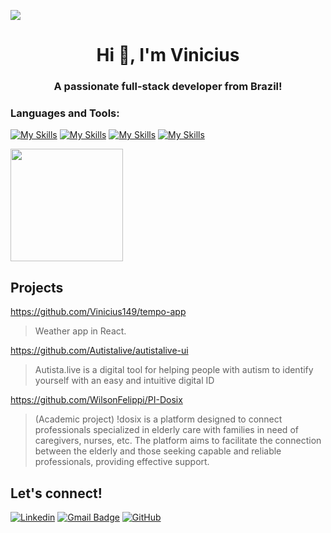 ![](https://komarev.com/ghpvc/?username=vinicius149&color=006bed)

<h1 align="center">Hi 👋, I'm Vinicius</h1>
<h3 align="center">A passionate full-stack developer from Brazil!</h3>

<h3 align="left">Languages and Tools:</h3>

[![My Skills](https://skillicons.dev/icons?i=js,html,css,php,laravel,react,mysql)](https://skillicons.dev)
[![My Skills](https://skillicons.dev/icons?i=postman)](https://skillicons.dev)
[![My Skills](https://skillicons.dev/icons?i=git,docker,github,linux)](https://skillicons.dev)
[![My Skills](https://skillicons.dev/icons?i=vscode,figma)](https://skillicons.dev)


<a href="https://github.com/Vinicius149" title="Perfil do Vinicius">
  <img height="180em" src="https://github-readme-stats.vercel.app/api?username=vinicius149&theme=dracula&show_icons=true" />
</a>

## Projects

https://github.com/Vinicius149/tempo-app

> Weather app in React.

https://github.com/Autistalive/autistalive-ui

> Autista.live is a digital tool for helping people with autism to identify yourself with an easy and intuitive digital ID

https://github.com/WilsonFelippi/PI-Dosix

> (Academic project) !dosix is a platform designed to connect professionals specialized in elderly care with families in need of caregivers, nurses, etc. The platform aims to facilitate the connection between the elderly and those seeking capable and reliable professionals, providing effective support.



## Let's connect!

[![Linkedin](https://img.shields.io/badge/-Vinicius149-blue?style=flat-square&logo=Linkedin&logoColor=white&link=https://www.linkedin.com/in/vinicius149/)](https://www.linkedin.com/in/vinicius149/)
[![Gmail Badge](https://img.shields.io/badge/-vindeoli@gmail.com-006bed?style=flat-square&logo=Gmail&logoColor=white&link=mailto:vindeoli@gmail.com)](mailto:vindeoli@gmail.com)
[![GitHub](https://img.shields.io/github/followers/vinicius149?label=follow&style=social)](https://github.com/Vinicius149)
